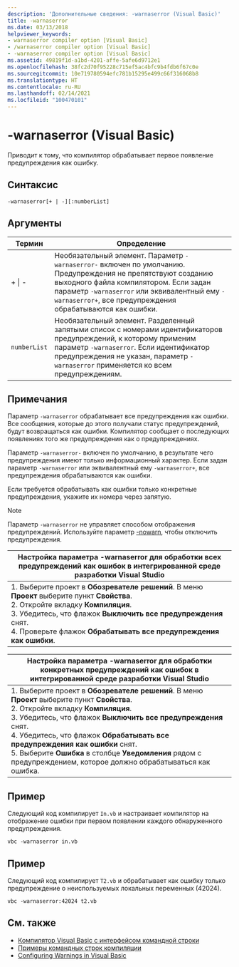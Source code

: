 ```yaml
---
description: 'Дополнительные сведения: -warnaserror (Visual Basic)'
title: -warnaserror
ms.date: 03/13/2018
helpviewer_keywords:
- warnaserror compiler option [Visual Basic]
- /warnaserror compiler option [Visual Basic]
- -warnaserror compiler option [Visual Basic]
ms.assetid: 49819f1d-a1bd-4201-affe-5afe6d9712e1
ms.openlocfilehash: 38fc2d70f95228c715ef5ac4bfc9b4fdb6f67c0e
ms.sourcegitcommit: 10e719780594efc781b15295e499c66f316068b8
ms.translationtype: HT
ms.contentlocale: ru-RU
ms.lasthandoff: 02/14/2021
ms.locfileid: "100470101"
---
```

# <a name="-warnaserror-visual-basic"></a>-warnaserror (Visual Basic)

Приводит к тому, что компилятор обрабатывает первое появление предупреждения как ошибку.  
  
## <a name="syntax"></a>Синтаксис  
  
```console  
-warnaserror[+ | -][:numberList]  
```  
  
## <a name="arguments"></a>Аргументы  
  
|Термин|Определение|  
|---|---|  
|+ &#124; -|Необязательный элемент. Параметр `-warnaserror-` включен по умолчанию. Предупреждения не препятствуют созданию выходного файла компилятором. Если задан параметр `-warnaserror` или эквивалентный ему `-warnaserror+`, все предупреждения обрабатываются как ошибки.|  
|`numberList`|Необязательный элемент. Разделенный запятыми список с номерами идентификаторов предупреждений, к которому применим параметр `-warnaserror`. Если идентификатор предупреждения не указан, параметр `-warnaserror` применяется ко всем предупреждениям.|  
  
## <a name="remarks"></a>Примечания  

 Параметр `-warnaserror` обрабатывает все предупреждения как ошибки. Все сообщения, которые до этого получали статус предупреждений, будут возвращаться как ошибки. Компилятор сообщает о последующих появлениях того же предупреждения как о предупреждениях.  
  
 Параметр `-warnaserror-` включен по умолчанию, в результате чего предупреждения имеют только информационный характер. Если задан параметр `-warnaserror` или эквивалентный ему `-warnaserror+`, все предупреждения обрабатываются как ошибки.  
  
 Если требуется обрабатывать как ошибки только конкретные предупреждения, укажите их номера через запятую.  
  
> [!NOTE]
> Параметр `-warnaserror` не управляет способом отображения предупреждений. Используйте параметр [-nowarn](nowarn.md), чтобы отключить предупреждения.  
  
|Настройка параметра -warnaserror для обработки всех предупреждений как ошибок в интегрированной среде разработки Visual Studio|  
|---|  
|1.  Выберите проект в **Обозревателе решений**. В меню **Проект** выберите пункт **Свойства**. <br />2.  Откройте вкладку **Компиляция**.<br />3.  Убедитесь, что флажок **Выключить все предупреждения** снят.<br />4.  Проверьте флажок **Обрабатывать все предупреждения как ошибки**.|  
  
|Настройка параметра -warnaserror для обработки конкретных предупреждений как ошибок в интегрированной среде разработки Visual Studio|  
|---|  
|1.  Выберите проект в **Обозревателе решений**. В меню **Проект** выберите пункт **Свойства**.<br />2.  Откройте вкладку **Компиляция**.<br />3.  Убедитесь, что флажок **Выключить все предупреждения** снят.<br />4.  Убедитесь, что флажок **Обрабатывать все предупреждения как ошибки** снят.<br />5.  Выберите **Ошибка** в столбце **Уведомления** рядом с предупреждением, которое должно обрабатываться как ошибка.|  
  
## <a name="example"></a>Пример  

 Следующий код компилирует `In.vb` и настраивает компилятор на отображение ошибки при первом появлении каждого обнаруженного предупреждения.  
  
```console
vbc -warnaserror in.vb  
```  
  
## <a name="example"></a>Пример  

 Следующий код компилирует `T2.vb` и обрабатывает как ошибку только предупреждение о неиспользуемых локальных переменных (42024).  
  
```console
vbc -warnaserror:42024 t2.vb  
```  
  
## <a name="see-also"></a>См. также

- [Компилятор Visual Basic с интерфейсом командной строки](index.md)
- [Примеры командных строк компиляции](sample-compilation-command-lines.md)
- [Configuring Warnings in Visual Basic](/visualstudio/ide/configuring-warnings-in-visual-basic)
